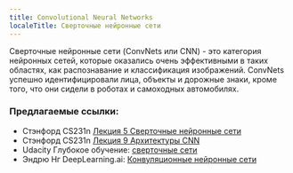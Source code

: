 ```yaml
---
title: Convolutional Neural Networks
localeTitle: Сверточные нейронные сети
---
```

Сверточные нейронные сети (ConvNets или CNN) - это категория нейронных сетей, которые оказались очень эффективными в таких областях, как распознавание и классификация изображений. ConvNets успешно идентифицировали лица, объекты и дорожные знаки, кроме того, что они сидели в роботах и ​​самоходных автомобилях.

### Предлагаемые ссылки:

*   Стэнфорд CS231n [Лекция 5 Сверточные нейронные сети](https://www.youtube.com/watch?v=bNb2fEVKeEo)
*   Стэнфорд CS231n [Лекция 9 Архитектуры CNN](https://www.youtube.com/watch?v=DAOcjicFr1Y&t=2384s)
*   Udacity Глубокое обучение: [сверточные сети](https://www.youtube.com/watch?v=jajksuQW4mc)
*   Эндрю Нг DeepLearning.ai: [Конвуляционные нейронные сети](https://www.coursera.org/learn/convolutional-neural-networks/)
